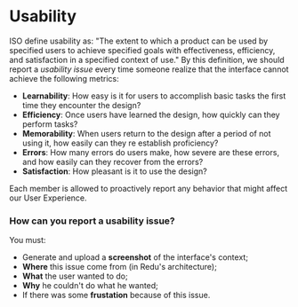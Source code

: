 # Usability
ISO define usability as: "The extent to which a product can be used by specified users to achieve specified goals with effectiveness, efficiency, and satisfaction in a specified context of use." By this definition, we should report a *usability issue* every time someone realize that the interface cannot achieve the following metrics:
- **Learnability**: How easy is it for users to accomplish basic tasks the first time they encounter the design?
- **Efficiency**: Once users have learned the design, how quickly can they perform tasks?
- **Memorability**: When users return to the design after a period of not using it, how easily can they re establish proficiency?
- **Errors**: How many errors do users make, how severe are these errors, and how easily can they recover from the errors?
- **Satisfaction**: How pleasant is it to use the design?

Each member is allowed to proactively report any behavior that might affect our User Experience.

### How can you report a usability issue?
You must:
- Generate and upload a **screenshot** of the interface's context;
- **Where** this issue come from (in Redu's architecture);
- **What** the user wanted to do;
- **Why** he couldn't do what he wanted;
- If there was some **frustation** because of this issue.
